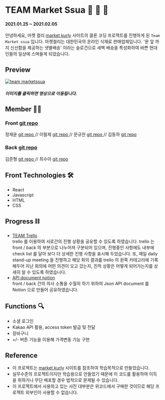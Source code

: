 # TEAM Market Ssua 💟 🛒 🚛 
#### 2021.01.25 ~ 2021.02.05
안녕하세요, 마켓 컬리 [market kurly](https://www.kurly.com/shop/main/index.php) 사이트의 클론 코딩 프로젝트를 진행하게 된 `Team Market ssua` 입니다. 마켓컬리는 대한민국의 온라인 식재료 판매업체입니다. '문 앞 까지 신선함을 제공하는 샛별배송' 이라는 슬로건으로 새벽 배송을 특성화하여 바쁜 현대인들의 일상에 스며들게 되었습니다. 
## Preview 
[![team marketssua](https://images.velog.io/images/sue517/post/fe661ddf-7d57-4d03-84d4-d2f679d9efa2/%E1%84%89%E1%85%B3%E1%84%8F%E1%85%B3%E1%84%85%E1%85%B5%E1%86%AB%E1%84%89%E1%85%A3%E1%86%BA%202021-02-06%20%E1%84%8B%E1%85%A9%E1%84%92%E1%85%AE%204.29.42.png)]('https://youtu.be/ifrAm2Tn6PE')
##### 이미지를 클릭하면 영상으로 이동됩니다.
## Member 🕺🏻 <br>
### Front <a href="https://github.com/wecode-bootcamp-korea/16-2nd-market-ssua-frontend"> git repo </a> <br>
정재윤 <a href="https://github.com/sbjeong222"> git repo </a> // 이필제 <a href="https://github.com/xxpiiiide"> git repo </a> // 문규찬 <a href="https://github.com/moonkyuchan"> git repo </a> // 김동하 <a href="https://github.com/finalslug"> git repo</a> <br>
### Back <a href="https://github.com/wecode-bootcamp-korea/16-2nd-market-ssua-backend"> git repo </a> <br>
김준형 <a href="https://github.com/ddalkigum"> git repo </a> // 최수아 <a href="https://github.com/sue517"> git repo</a> <br>
## Front Technologies 🛠
- React
- Javascript
- HTML
- CSS
## Progress ⛓
- <a href="https://trello.com/b/JBzF7qXW/market-ssua"> TEAM Trello </a> <br>
trello 를 이용하여 서로간의 진행 상황을 공유할 수 있도록 하였습니다. trello 는 front / back 의 부분으로 나누어져 구분되어 있으며, 진행중인 사항에도 내부에 check list 를 달아 보다 더 상세한 진행 사항을 표시해 두었습니다. 또, 매일 daily stand-up meeting 을 진행하고 해당 회의 결과를 trello 의 왼쪽 카테고리에 기록해두어 지난 회의에 어떤 의견이 오고 갔는지, 진척 상황은 어떻게 되어가는지를 상세히 알 수 있도록 하였습니다.
- <a href="https://www.notion.so/51571f832f014d94a70d2b1ca36c7c39"> API document notion </a> <br>
front / back 간의 의사 소통을 수월히 하기 위하여 Json API document 를 Notion 으로 만들어 공유하였습니다. 
## Functions 🔍
- 소셜 로그인
- Kakao API 활용, access token 발급 및 전달
- 장바구니 
- +/- 버튼 기능을 이용해 가격변동 기능 구현
## Reference 
- 이 프로젝트는 [market kurly](https://www.kurly.com/shop/main/index.php) 사이트를 참조하여 학습목적으로 만들었습니다.
- 실무수준의 프로젝트이지만 학습용으로 만들었기 때문에 이 코드를 활용하여 이득을 취하거나 무단 배포할 경우 법적으로 문제될 수 있습니다.
- 이 프로젝트에서 사용하고 있는 사진 대부분은 위코드에서 구매한 것이므로 해당 프로젝트 외부인이 사용할 수 없습니다.
